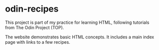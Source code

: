 # odin-recipes

This project is part of my practice for learning HTML, following tutorials from The Odin Project (TOP).

The website demonstrates basic HTML concepts. It includes a main index page with links to a few recipes.